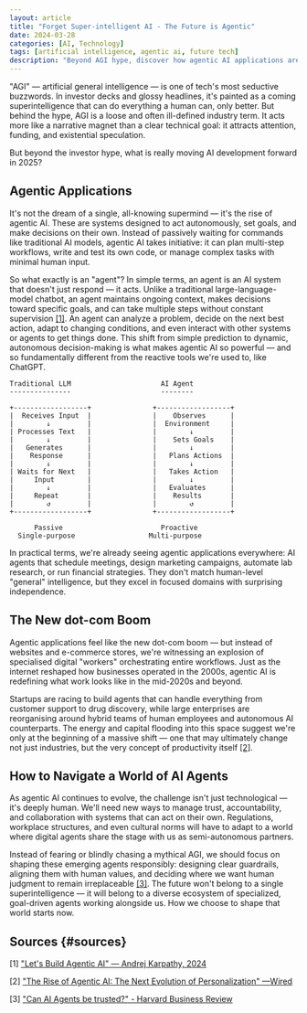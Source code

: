 ```yaml
---
layout: article
title: "Forget Super-intelligent AI - The Future is Agentic"
date: 2024-03-28
categories: [AI, Technology]
tags: [artificial intelligence, agentic ai, future tech]
description: "Beyond AGI hype, discover how agentic AI applications are reshaping the future of work and technology in 2025."
---
```


"AGI" — artificial general intelligence — is one of tech's most seductive buzzwords. In investor decks and glossy headlines, it's painted as a coming superintelligence that can do everything a human can, only better. But behind the hype, AGI is a loose and often ill-defined industry term. It acts more like a narrative magnet than a clear technical goal: it attracts attention, funding, and existential speculation.

But beyond the investor hype, what is really moving AI development forward in 2025?

## Agentic Applications

It's not the dream of a single, all-knowing supermind — it's the rise of agentic AI. These are systems designed to act autonomously, set goals, and make decisions on their own. Instead of passively waiting for commands like traditional AI models, agentic AI takes initiative: it can plan multi-step workflows, write and test its own code, or manage complex tasks with minimal human input.

So what exactly is an "agent"? In simple terms, an agent is an AI system that doesn't just respond — it acts. Unlike a traditional large-language-model chatbot, an agent maintains ongoing context, makes decisions toward specific goals, and can take multiple steps without constant supervision [[1]](#sources). An agent can analyze a problem, decide on the next best action, adapt to changing conditions, and even interact with other systems or agents to get things done. This shift from simple prediction to dynamic, autonomous decision-making is what makes agentic AI so powerful — and so fundamentally different from the reactive tools we're used to, like ChatGPT.

```
Traditional LLM                      AI Agent
---------------                      --------

+------------------+               +------------------+
|  Receives Input  |               |    Observes      |
|        ↓         |               |  Environment     |
| Processes Text   |               |        ↓         |
|        ↓         |               |    Sets Goals    |
|   Generates      |               |        ↓         |
|    Response      |               |   Plans Actions  |
|        ↓         |               |        ↓         |
| Waits for Next   |               |   Takes Action   |
|     Input        |               |        ↓         |
|        ↓         |               |   Evaluates      |
|     Repeat       |               |    Results       |
|        ↺         |               |        ↺         |
+------------------+               +------------------+

      Passive                        Proactive
  Single-purpose                  Multi-purpose

```

In practical terms, we're already seeing agentic applications everywhere: AI agents that schedule meetings, design marketing campaigns, automate lab research, or run financial strategies. They don't match human-level "general" intelligence, but they excel in focused domains with surprising independence.

## The New dot-com Boom

Agentic applications feel like the new dot-com boom — but instead of websites and e-commerce stores, we're witnessing an explosion of specialised digital "workers" orchestrating entire workflows. Just as the internet reshaped how businesses operated in the 2000s, agentic AI is redefining what work looks like in the mid-2020s and beyond.

Startups are racing to build agents that can handle everything from customer support to drug discovery, while large enterprises are reorganising around hybrid teams of human employees and autonomous AI counterparts. The energy and capital flooding into this space suggest we're only at the beginning of a massive shift — one that may ultimately change not just industries, but the very concept of productivity itself [[2]](#sources).

## How to Navigate a World of AI Agents

As agentic AI continues to evolve, the challenge isn't just technological — it's deeply human. We'll need new ways to manage trust, accountability, and collaboration with systems that can act on their own. Regulations, workplace structures, and even cultural norms will have to adapt to a world where digital agents share the stage with us as semi-autonomous partners.

Instead of fearing or blindly chasing a mythical AGI, we should focus on shaping these emerging agents responsibly: designing clear guardrails, aligning them with human values, and deciding where we want human judgment to remain irreplaceable [[3]](#sources). The future won't belong to a single superintelligence — it will belong to a diverse ecosystem of specialized, goal-driven agents working alongside us. How we choose to shape that world starts now.

## Sources {#sources}

[1] ["Let's Build Agentic AI" — Andrej Karpathy, 2024](https://www.toolify.ai/gpts/insights-on-agents-by-andrej-karpathy-138835?utm_source=chatgpt.com)

[2] ["The Rise of Agentic AI: The Next Evolution of Personalization" —Wired](https://www.wired.com/sponsored/story/the-rise-of-agentic-ai-the-next-evolution-of-personalization/?utm_source=chatgpt.com)

[3] ["Can AI Agents be trusted?" - Harvard Business Review](https://hbr.org/2025/05/can-ai-agents-be-trusted?utm_source=chatgpt.com) 